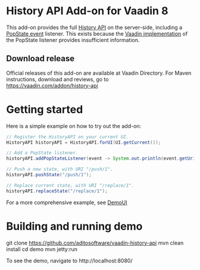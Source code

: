 # History API Add-on for Vaadin 8

This add-on provides the full [History API](https://html.spec.whatwg.org/multipage/history.html#the-history-interface) on the server-side, including  a [PopState event](https://html.spec.whatwg.org/multipage/browsing-the-web.html#the-popstateevent-interface) listener.
This exists because the [Vaadin implementation](https://github.com/vaadin/framework/blob/master/server/src/main/java/com/vaadin/server/Page.java#L365) of the PopState listener provides insufficient information.    

## Download release

Official releases of this add-on are available at Vaadin Directory. For Maven instructions, download and reviews, go to https://vaadin.com/addon/history-api


# Getting started
Here is a simple example on how to try out the add-on:

```java
// Register the HistoryAPI on your current UI.
HistoryAPI historyAPI = HistoryAPI.forUI(UI.getCurrent());

// Add a PopState listener.
historyAPI.addPopStateListener(event -> System.out.println(event.getUri().toString()));

// Push a new state, with URI "/push/1".
historyAPI.pushState("/push/1");

// Replace current state, with URI "/replace/1". 
historyAPI.replaceState("/replace/1");
```

For a more comprehensive example, see [DemoUI](src/main/java/de/aditosoftware/vaadin/addon/historyapi/demo/DemoUI.java)

# Building and running demo

git clone https://github.com/aditosoftware/vaadin-history-api
mvn clean install
cd demo
mvn jetty:run

To see the demo, navigate to http://localhost:8080/
